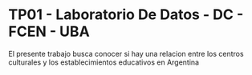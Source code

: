 # TP01 - Laboratorio De Datos - DC - FCEN - UBA

El presente trabajo busca conocer si hay una relacion entre los centros culturales y los establecimientos educativos en Argentina
